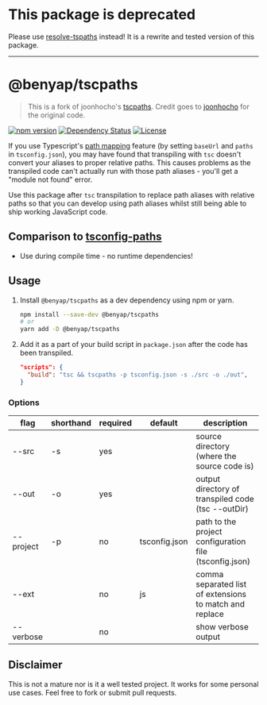 # This package is deprecated

Please use [resolve-tspaths](https://github.com/benyap/resolve-tspaths) instead! It is a rewrite and tested version of this package.

---

# @benyap/tscpaths

> This is a fork of joonhocho's
> [tscpaths](https://github.com/joonhocho/tscpaths). Credit goes to
> [joonhocho](https://github.com/joonhocho) for the original code.

[![npm version](https://badge.fury.io/js/%40benyap%2Ftscpaths.svg)](https://badge.fury.io/js/%40benyap%2Ftscpaths)
[![Dependency Status](https://david-dm.org/benyap/tscpaths.svg)](https://david-dm.org/benyap/tscpaths)
[![License](https://img.shields.io/:license-mit-blue.svg)](LICENSE)

If you use Typescript's
[path mapping](https://www.typescriptlang.org/docs/handbook/module-resolution.html#path-mapping)
feature (by setting `baseUrl` and `paths` in `tsconfig.json`), you may have
found that transpiling with `tsc` doesn't convert your aliases to proper
relative paths. This causes problems as the transpiled code can't actually run
with those path aliases - you'll get a "module not found" error.

Use this package after `tsc` transpilation to replace path aliases with relative
paths so that you can develop using path aliases whilst still being able to ship
working JavaScript code.

## Comparison to [tsconfig-paths](https://github.com/dividab/tsconfig-paths)

- Use during compile time - no runtime dependencies!

## Usage

1. Install `@benyap/tscpaths` as a dev dependency using npm or yarn.

   ```sh
   npm install --save-dev @benyap/tscpaths
   # or
   yarn add -D @benyap/tscpaths
   ```

2. Add it as a part of your build script in `package.json` after the code has
   been transpiled.

   ```json
   "scripts": {
     "build": "tsc && tscpaths -p tsconfig.json -s ./src -o ./out",
   }
   ```

### Options

| flag      | shorthand | required | default       | description                                             |
| --------- | --------- | -------- | ------------- | ------------------------------------------------------- |
| --src     | -s        | yes      |               | source directory (where the source code is)             |
| --out     | -o        | yes      |               | output directory of transpiled code (tsc --outDir)      |
| --project | -p        | no       | tsconfig.json | path to the project configuration file (tsconfig.json)  |
| --ext     |           | no       | js            | comma separated list of extensions to match and replace |
| --verbose |           | no       |               | show verbose output                                     |

## Disclaimer

This is not a mature nor is it a well tested project. It works for some personal
use cases. Feel free to fork or submit pull requests.
